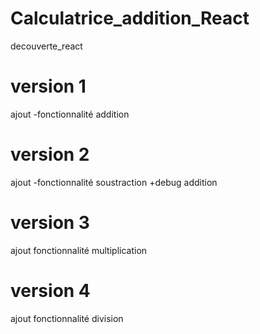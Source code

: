 # Calculatrice_addition_React
decouverte_react


# version 1
ajout -fonctionnalité addition

# version 2
ajout -fonctionnalité soustraction +debug addition

# version 3
ajout fonctionnalité multiplication

# version 4
ajout fonctionnalité division

